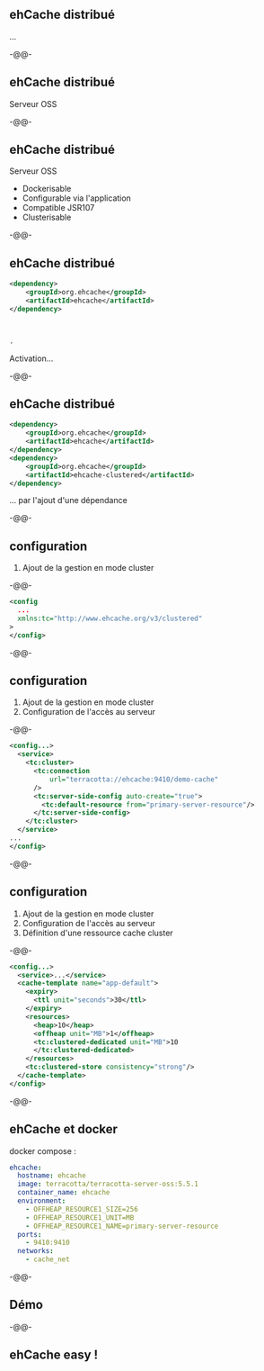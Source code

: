 
## ehCache distribué

...

-@@-

<!-- .slide: data-background="./images/oss117.png" data-background-size="40%" data-background-position="right 0 bottom 0em" -->

## ehCache distribué

Serveur OSS

-@@-

## ehCache distribué

Serveur OSS

* Dockerisable
* Configurable via l'application
* Compatible JSR107
* Clusterisable

-@@-

## ehCache distribué

```xml
<dependency>
    <groupId>org.ehcache</groupId>
    <artifactId>ehcache</artifactId>
</dependency>



.
```

Activation...

-@@-

## ehCache distribué

```xml
<dependency>
    <groupId>org.ehcache</groupId>
    <artifactId>ehcache</artifactId>
</dependency>
<dependency>
    <groupId>org.ehcache</groupId>
    <artifactId>ehcache-clustered</artifactId>
</dependency>
```

... par l'ajout d'une dépendance

-@@-

## configuration

1. Ajout de la gestion en mode cluster

-@@-

```xml
<config
  ...
  xmlns:tc="http://www.ehcache.org/v3/clustered"
>
</config>
```

-@@-

## configuration

1. Ajout de la gestion en mode cluster
2. Configuration de l'accès au serveur

-@@-

```xml
<config...>
  <service>
    <tc:cluster>
      <tc:connection
          url="terracotta://ehcache:9410/demo-cache"
      />
      <tc:server-side-config auto-create="true">
        <tc:default-resource from="primary-server-resource"/>
      </tc:server-side-config>
    </tc:cluster>
  </service>
...
</config>
```

-@@-

## configuration

1. Ajout de la gestion en mode cluster
2. Configuration de l'accès au serveur
3. Définition d'une ressource cache cluster

-@@-

```xml
<config...>
  <service>...</service>
  <cache-template name="app-default">
    <expiry>
      <ttl unit="seconds">30</ttl>
    </expiry>
    <resources>
      <heap>10</heap>
      <offheap unit="MB">1</offheap>
      <tc:clustered-dedicated unit="MB">10
      </tc:clustered-dedicated>
    </resources>
    <tc:clustered-store consistency="strong"/>
  </cache-template>
</config>
```

-@@-

## ehCache et docker

docker compose : 

```yaml
ehcache:
  hostname: ehcache
  image: terracotta/terracotta-server-oss:5.5.1
  container_name: ehcache
  environment:
    - OFFHEAP_RESOURCE1_SIZE=256
    - OFFHEAP_RESOURCE1_UNIT=MB
    - OFFHEAP_RESOURCE1_NAME=primary-server-resource
  ports:
    - 9410:9410
  networks:
    - cache_net
```

-@@-

## Démo

-@@-

<!-- .slide: data-background="./images/bunny_03.png" data-background-size="20%" data-background-position="right 2.5em bottom 1em" -->

## ehCache easy !<!-- .element style="font-family: 'Sedgwick Ave', cursive; "--> 